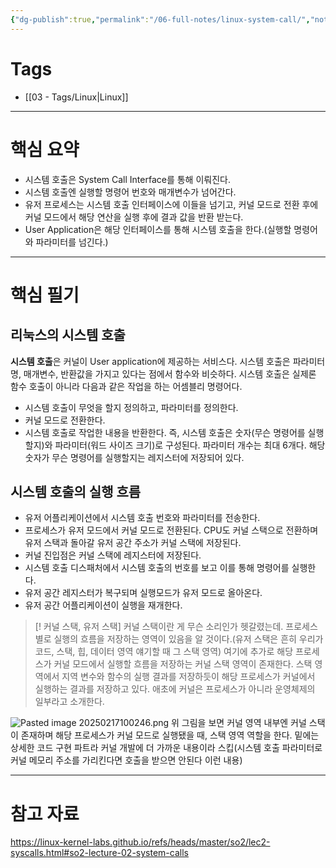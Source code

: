 ```yaml
---
{"dg-publish":true,"permalink":"/06-full-notes/linux-system-call/","noteIcon":""}
---
```


# Tags
- [[03 - Tags/Linux\|Linux]]
---
# 핵심 요약
- 시스템 호출은 System Call Interface를 통해 이뤄진다.
- 시스템 호출엔 실행할 명령어 번호와 매개변수가 넘어간다.
- 유저 프로세스는 시스템 호출 인터페이스에 이들을 넘기고, 커널 모드로 전환 후에 커널 모드에서 해당 연산을 실행 후에 결과 값을 반환 받는다.
- User Application은 해당 인터페이스를 통해 시스템 호출을 한다.(실행할 명령어와 파라미터를 넘긴다.)
---
# 핵심 필기
## 리눅스의 시스템 호출
**시스템 호출**은 커널이 User application에 제공하는 서비스다.
시스템 호출은 파라미터명, 매개변수, 반환값을 가지고 있다는 점에서 함수와 비슷하다.
시스템 호출은 실제론 함수 호출이 아니라 다음과 같은 작업을 하는 어셈블리 명령어다.
- 시스템 호출이 무엇을 할지 정의하고, 파라미터를 정의한다.
- 커널 모드로 전환한다.
- 시스템 호출로 작업한 내용을 반환한다.
즉, 시스템 호출은 숫자(무슨 명령어를 실행할지)와 파라미터(워드 사이즈 크기)로 구성된다. 파라미터 개수는 최대 6개다.
해당 숫자가 무슨 명령어를 실행할지는 레지스터에 저장되어 있다. 
## 시스템 호출의 실행 흐름
- 유저 어플리케이션에서 시스템 호출 번호와 파라미터를 전송한다.
- 프로세스가 유저 모드에서 커널 모드로 전환된다. CPU도 커널 스택으로 전환하며 유저 스택과 돌아갈 유저 공간 주소가 커널 스택에 저장된다.
- 커널 진입점은 커널 스택에 레지스터에 저장된다.
- 시스템 호출 디스패처에서 시스템 호출의 번호를 보고 이를 통해 명령어를 실행한다.
- 유저 공간 레지스터가 복구되며 실행모드가 유저 모드로 올아온다.
- 유저 공간 어플리케이션이 실행을 재개한다.
> [! 커널 스택, 유저 스택]
> 커널 스택이란 게 무슨 소리인가 헷갈렸는데. 프로세스별로 실행의 흐름을 저장하는 영역이 있음을 알 것이다.(유저 스택은 흔히 우리가 코드, 스택, 힙, 데이터 영역 얘기할 때 그 스택 영역) 여기에 추가로 해당 프로세스가 커널 모드에서 실행할 흐름을 저장하는 커널 스택 영역이 존재한다. 스택 영역에서 지역 변수와 함수의 실행 결과를 저장하듯이 해당 프로세스가 커널에서 실행하는 결과를 저장하고 있다. 애초에 커널은 프로세스가 아니라 운영체제의 일부라고 소개한다. 

![Pasted image 20250217100246.png](/img/user/image/Pasted%20image%2020250217100246.png)
위 그림을 보면 커널 영역 내부엔 커널 스택이 존재하며 해당 프로세스가 커널 모드로 실행됐을 때, 스택 영역 역할을 한다. 
밑에는 상세한 코드 구현 파트라 커널 개발에 더 가까운 내용이라 스킵(시스템 호출 파라미터로 커널 메모리 주소를 가리킨다면 호출을 받으면 안된다 이런 내용)

---
# 참고 자료
https://linux-kernel-labs.github.io/refs/heads/master/so2/lec2-syscalls.html#so2-lecture-02-system-calls